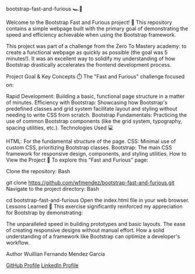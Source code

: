 bootstrap-fast-and-furious 🏎️💨

Welcome to the Bootstrap Fast and Furious project! 👋 This repository contains a simple webpage built with the primary goal of demonstrating the speed and efficiency achievable when using the Bootstrap framework.

This project was part of a challenge from the Zero To Mastery academy: to create a functional webpage as quickly as possible (the goal was 5 minutes!). It was an excellent way to solidify my understanding of how Bootstrap drastically accelerates the frontend development process.

Project Goal & Key Concepts ⏱️
The "Fast and Furious" challenge focused on:

Rapid Development: Building a basic, functional page structure in a matter of minutes.
Efficiency with Bootstrap: Showcasing how Bootstrap's predefined classes and grid system facilitate layout and styling without needing to write CSS from scratch.
Bootstrap Fundamentals: Practicing the use of common Bootstrap components (like the grid system, typography, spacing utilities, etc.).
Technologies Used 💻

HTML: For the fundamental structure of the page.
CSS: Minimal use of custom CSS, prioritizing Bootstrap classes.
Bootstrap: The main CSS framework for responsive design, components, and styling utilities.
How to View the Project 👀
To explore this "Fast and Furious" page:

Clone the repository:
Bash

git clone https://github.com/wfmendez/bootstrap-fast-and-furious.git
Navigate to the project directory:
Bash

cd bootstrap-fast-and-furious
Open the index.html file in your web browser.
Lessons Learned 🧠
This exercise significantly reinforced my appreciation for Bootstrap by demonstrating:

The unparalleled speed in building prototypes and basic layouts.
The ease of creating responsive designs without manual effort.
How a solid understanding of a framework like Bootstrap can optimize a developer's workflow.

Author
Wuillian Fernando Mendez Garcia

[GitHub Profile](https://github.com/wfmendez)
[LinkedIn Profile](https://www.linkedin.com/in/wf-mendez/)
